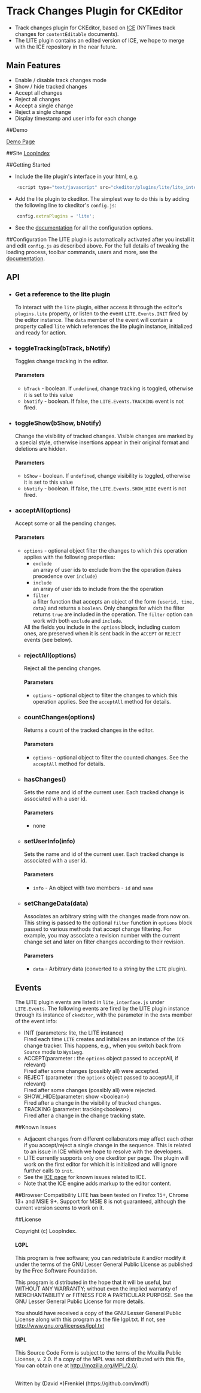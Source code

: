 # Track Changes Plugin for CKEditor

* Track changes plugin for CKEditor, based on <a href="https://github.com/NYTimes/ice" target="_blank">ICE</a> (NYTimes track changes for <code>contentEditable</code> documents). 
* The LITE plugin contains an edited version of ICE, we hope to merge with the ICE repository in the near future.

## Main Features

- Enable / disable track changes mode
- Show / hide tracked changes
- Accept all changes
- Reject all changes
- Accept a single change
- Reject a single change 
- Display timestamp and user info for each change

##Demo

[Demo Page](http://www.loopindex.com/lite/demo)

##Site
[LoopIndex](http://www.loopindex.com/lite)

##Getting Started
- Include the lite plugin's interface in your html, e.g.
```javascript
	<script type="text/javascript" src="ckeditor/plugins/lite/lite_interface.js"></script>
```

- Add the lite plugin to ckeditor. The simplest way to do this is by adding the following line to ckeditor's <code>config.js</code>:
```javascript
	config.extraPlugins = 'lite';
```
- See the <a href="http://www.loopindex.com/lite/docs/" target="_blank">documentation</a> for all the configuration options.

##Configuration
The LITE plugin is automatically activated after you install it and edit <code>config.js</code> as described above. For the full details of tweaking the loading process, toolbar commands, users and more, see the <a href="http://www.loopindex.com/lite/docs/" target="_blank">documentation</a>.

## API
<ul>
<li><h3>Get a reference to the lite plugin</h3>
To interact with the <code>lite</code> plugin, either access it through the editor's <code>plugins.lite</code> property, or listen to the event <code>LITE.Events.INIT</code> fired by the editor instance. The <code>data</code> member of the event will
contain a property called <code>lite</code> which references the lite plugin instance, initialized and ready for action.
<li><h3>toggleTracking(bTrack, bNotify)</h3>
Toggles change tracking in the editor. 
<h4>Parameters</h4>
<ul>
<li><code>bTrack</code> - boolean. If <code>undefined</code>, change tracking is toggled, otherwise it is set to this value
<li><code>bNotify</code> - boolean. If false, the <code>LITE.Events.TRACKING</code> event is not fired.
</ul>
<li><h3>toggleShow(bShow, bNotify)</h3>
Change the visibility of tracked changes. Visible changes are marked by a special style, otherwise insertions appear in their original format and deletions are hidden.
<h4>Parameters</h4>
<ul>
<li><code>bShow</code> - boolean. If <code>undefined</code>, change visibility is toggled, otherwise it is set to this value
<li><code>bNotify</code> - boolean. If false, the <code>LITE.Events.SHOW_HIDE</code> event is not fired.
</ul>

<li><h3>acceptAll(options)</h3>
Accept some or all the pending changes.
<h4>Parameters</h4>
<ul>
<li><code>options</code> - optional object filter the changes to which this operation applies with the following properties:
<ul><li><code>exclude</code><div>an array of user ids to exclude from the the operation (takes precedence over <code>include</code>)</div>
<li><code>include</code><div>an array of user ids to include from the the operation</div>
<li><code>filter</code><div>a filter function that accepts an object of the form <code>{userid, time, data}</code> and returns a <code>boolean</code>. Only changes for which the filter returns <code>true</code> are included in the operation. The <code>filter</code> option can work with both <code>exclude</code> and <code>include</code>.</div>
</ul>
All the fields you include in the <code>options</code> block, including custom ones, are preserved when it is sent back in the <code>ACCEPT</code> or <code>REJECT</code> events (see below).
<li><h3>rejectAll(options)</h3>
Reject all the pending changes.
<h4>Parameters</h4>
<ul>
<li><code>options</code> - optional object to filter the changes to which this operation applies. See the <code>acceptAll</code> method for details.
</ul>

<li><h3>countChanges(options)</h3>
Returns a count of the tracked changes in the editor.
<h4>Parameters</h4>
<ul>
<li><code>options</code> - optional object to filter the counted changes. See the <code>acceptAll</code> method for details.
</ul>

<li><h3>hasChanges()</h3>
Sets the name and id of the current user. Each tracked change is associated with a user id. 
<h4>Parameters</h4>
<ul>
<li>none
</ul>

<li><h3>setUserInfo(info)</h3>
Sets the name and id of the current user. Each tracked change is associated with a user id. 
<h4>Parameters</h4>
<ul>
<li><code>info</code> - An object with two members - <code>id</code> and <code>name</code>
</ul>

<li><h3>setChangeData(data)</h3>
Associates an arbitrary string with the changes made from now on. This string is passed to the optional <code>filter</code> function in <code>options</code> block passed to various methods that accept change filtering. For example, you may associate a revision number with the current change set and later on filter changes according to their revision.
<h4>Parameters</h4>
<ul>
<li><code>data</code> - Arbitrary data (converted to a string by the <code>LITE</code> plugin).
</ul>



</ul>

## Events
The LITE plugin events are listed in <code>lite_interface.js</code> under <code>LITE.Events</code>. The following events are fired by the LITE plugin instance through its instance of <code>ckeditor</code>, with the parameter in the <code>data</code> member of the event info:
<ul>
<li>INIT (parameters: lite, the LITE instance)<div>Fired each time <code>LITE</code> creates and initializes an instance of the <code>ICE</code> change tracker. This happens, e.g., when you switch back from <code>Source</code> mode to <code>Wysiwyg</code>.</div>
<li>ACCEPT(parameter : the <code>options</code> object passed to acceptAll, if relevant)<div>Fired after some changes (possibly all) were accepted.
<li>REJECT (parameter : the <code>options</code> object passed to acceptAll, if relevant)<div>Fired after some changes (possibly all) were rejected. </div>
<li>SHOW_HIDE(parameter: show &lt;boolean&gt;)
<div>Fired after a change in the visibility of tracked changes.</div>
<li>TRACKING (parameter: tracking&lt;boolean&gt;)
<div>Fired after a change in the change tracking state.</div>

</ul>


##Known Issues
* Adjacent changes from different collaborators may affect each other if you accept/reject a single change in the sequence. This is related to an issue in ICE which we hope to resolve with the developers.
* LITE currently supports only one ckeditor per page. The plugin will work on the first editor for which it is initialized and will ignore further calls to <code>init</code>.
* See the <a href="https://github.com/NYTimes/ice/blob/master/README.md" target="_blank">ICE page</a> for known issues related to ICE.
* Note that the ICE engine adds markup to the editor content. 

##Browser Compatibility
LITE has been tested on Firefox 15+, Chrome 13+ and MSIE 9+. Support for MSIE 8 is not guaranteed, although the current version seems to work on it.

##License

Copyright (c) LoopIndex.

<h4>LGPL</h4>

This program is free software; you can redistribute it and/or modify it under the terms of the GNU Lesser General Public License as published by the Free Software Foundation.

This program is distributed in the hope that it will be useful, but WITHOUT ANY WARRANTY; without even the implied warranty of MERCHANTABILITY or FITNESS FOR A PARTICULAR PURPOSE. See the GNU Lesser General Public License for more details.

You should have received a copy of the GNU Lesser General Public License along with this program as the file lgpl.txt. If not, see <http://www.gnu.org/licenses/lgpl.txt>

<h4>MPL</h4>

This Source Code Form is subject to the terms of the Mozilla Public License, v. 2.0. If a copy of the MPL was not distributed with this file, You can obtain one at http://mozilla.org/MPL/2.0/.

<br>
Written by (David *)Frenkiel (https://github.com/imdfl)
